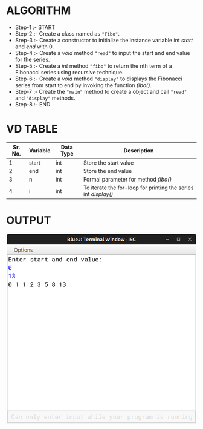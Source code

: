 # ALGORITHM

- Step-1 :- START
- Step-2 :- Create a class named as `"Fibo"`.
- Srep-3 :- Create a constructor to initialize the instance variable int *start* and *end* with 0.
- Step-4 :- Create a *void* method `"read"` to input the start and end value for the series.
- Step-5 :- Create a *int* method `"fibo"` to return the nth term of a Fibonacci series using recursive technique.
- Step-6 :- Create a *void* method `"display"` to displays the Fibonacci series from start to end by invoking the function *fibo()*.
- Step-7 :- Create the `"main"` method to create a object and call `"read"` and `"display"` methods.
- Step-8 :- END

# VD TABLE

| Sr. No. | Variable | Data Type | Description |
| --- | --- | --- | --- |
| 1 | start | int | Store the start value |
| 2 | end | int | Store the end value |
| 3 | n | int | Formal parameter for method *fibo()* |
| 4 | i | int | To iterate the for-loop for printing the series int *display()* |

# OUTPUT

<p align="center">
<img width="auto" height="auto" alt="output" src="./output.png">
</p>